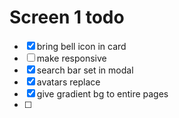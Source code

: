 # Screen 1 todo
- [x]  bring bell icon in card
- [ ] make responsive
- [x] search bar set in modal
- [x] avatars replace
- [x] give gradient bg to entire pages
- [ ] 
